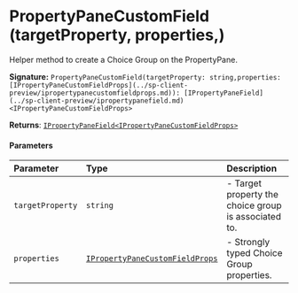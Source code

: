 # PropertyPaneCustomField (targetProperty, properties,)

Helper method to create a Choice Group on the PropertyPane.

**Signature:** ``PropertyPaneCustomField(targetProperty: string,properties: [IPropertyPaneCustomFieldProps](../sp-client-preview/ipropertypanecustomfieldprops.md)): [IPropertyPaneField](../sp-client-preview/ipropertypanefield.md)<IPropertyPaneCustomFieldProps>``

**Returns**: [`IPropertyPaneField<IPropertyPaneCustomFieldProps>`](../sp-client-preview/ipropertypanefield.md)



#### Parameters


| Parameter	   | Type    | Description |
|:-------------|:---------------|:------------|
| `targetProperty`    | `string` | - Target property the choice group is associated to. |
| `properties`    | [`IPropertyPaneCustomFieldProps`](../sp-client-preview/ipropertypanecustomfieldprops.md) | - Strongly typed Choice Group properties. |

